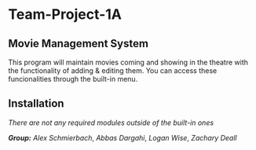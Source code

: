 # Team-Project-1A
## Movie Management System
This program will maintain movies coming and showing in the theatre with the functionality of adding & editing them. 
You can access these funcionalities through the built-in menu. 

## Installation
*There are not any required modules outside of the built-in ones*


**_Group:_** *Alex Schmierbach*, *Abbas Dargahi*, *Logan Wise*, *Zachary Deall*



